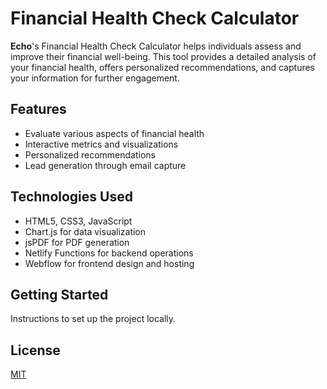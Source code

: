 # Financial Health Check Calculator

**Echo**'s Financial Health Check Calculator helps individuals assess and improve their financial well-being. This tool provides a detailed analysis of your financial health, offers personalized recommendations, and captures your information for further engagement.

## Features
- Evaluate various aspects of financial health
- Interactive metrics and visualizations
- Personalized recommendations
- Lead generation through email capture

## Technologies Used
- HTML5, CSS3, JavaScript
- Chart.js for data visualization
- jsPDF for PDF generation
- Netlify Functions for backend operations
- Webflow for frontend design and hosting

## Getting Started
Instructions to set up the project locally.

## License
[MIT](LICENSE)
